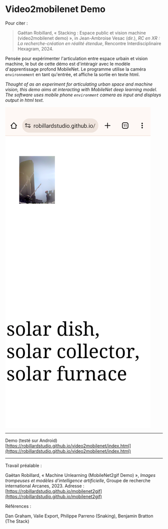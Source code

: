 # Video2mobilenet Demo

<!-- image -->

Pour citer :

> Gaëtan Robillard, « Stacking : Espace public et vision machine (video2mobilenet demo) », in Jean-Ambroise Vesac (dir.), *RC en XR : La recherche-création en réalité étendue*, Rencontre Interdisciplinaire Hexagram, 2024.

Pensée pour expérimenter l'articulation entre espace urbain et vision machine, le but de cette démo est d'intéragir avec le modèle d'apprentissage profond MobileNet. Le programme utilise la caméra `environnement` en tant qu'entrée, et affiche la sortie en texte html.

*Thought of as an experiment for articulating urban space and machine vision, this demo aims at interacting with MobileNet deep learning model. The software uses mobile phone `environment` camera as input and displays output in html text.*

![screenshot](/medias/screenshot_1.png)

----
Demo (testé sur Android) [https://robillardstudio.github.io/video2mobilenet/index.html](https://robillardstudio.github.io/video2mobilenet/index.html)

----

Travail préalable :

Gaëtan Robillard, « Machine Unlearning (MobileNet2gif Demo) », *Images trompeuses et modèles d'intelligence artificielle*, Groupe de recherche international Arcanes, 2023. Adresse : [https://robillardstudio.github.io/mobilenet2gif](https://robillardstudio.github.io/mobilenet2gif)

Références :

Dan Graham, Valie Export, Philippe Parreno (Snaking), Benjamin Bratton (The Stack)